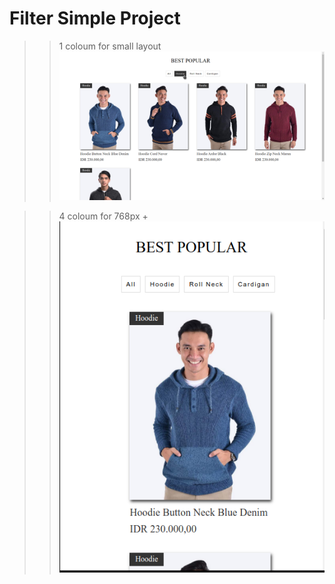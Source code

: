 # Filter Simple Project



>> 1 coloum for small layout
![This is a alt text.](/Images/wiwa_ss.png "This is a sample image.")


>> 4 coloum for 768px +
![This is a alt text.](/Images/wiwa_ss2.png "This is a sample image.")
